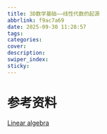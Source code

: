 ```yaml
---
title: 3D数学基础——线性代数的起源
abbrlink: f9ac7a69
date: 2025-09-30 11:28:57
tags:
categories:
cover:
description:
swiper_index:
sticky:
---
```



# 参考资料

[Linear algebra](https://www.ebsco.com/research-starters/mathematics/linear-algebra)